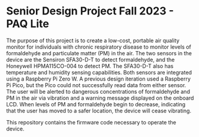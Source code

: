 # Senior Design Project Fall 2023 - PAQ Lite

The purpose of this project is to create a low-cost, portable air quality monitor for individuals with chronic 
respiratory disease to monitor levels of formaldehyde and particulate matter (PM) in the air. The two sensors in 
the device are the Sensiron SFA30-D-T to detect formaldehyde, and the Honeywell HPMA115CO-004 to detect PM. 
The SFA30-D-T also has temperature and humidity sensing capabilities. Both sensors are integrated using a 
Raspberry Pi Zero W. A previous design iteration used a Raspberry Pi Pico, but the Pico could not successfully
read data from either sensor. The user will be alerted to dangerous concentrations of formaldehyde and PM in the 
air via vibration and a warning message displayed on the onboard LCD. When levels of PM and formaldehyde begin to 
decrease, indicating that the user has moved to a safer location, the device will cease vibrating.

This repository contains the firmware code necessary to operate the device.
